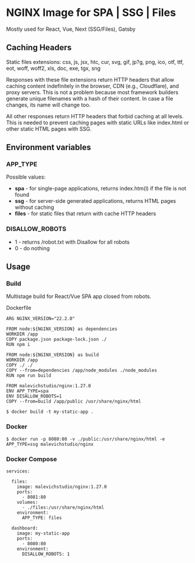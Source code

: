 # NGINX Image for SPA | SSG | Files

Mostly used for React, Vue, Next (SSG/Files), Gatsby

## Caching Headers

Static files extensions: css, js, jsx, htc, cur, svg, gif, jp?g, png, ico, otf, ttf, eot, woff, woff2, xls, doc, exe, tgx, sng

Responses with these file extensions return HTTP headers that allow caching content indefinitely in the browser, CDN (e.g., Cloudflare), and proxy servers.
This is not a problem because most framework builders generate unique filenames with a hash of their content.
In case a file changes, its name will change too.

All other responses return HTTP headers that forbid caching at all levels.
This is needed to prevent caching pages with static URLs like index.html or other static HTML pages with SSG. 

## Environment variables

### APP_TYPE

Possible values:
 - **spa** - for single-page applications, returns index.htm(l) if the file is not found
 - **ssg** - for server-side generated applications, returns HTML pages without caching
 - **files** - for static files that return with cache HTTP headers

### DISALLOW_ROBOTS
 - 1 - returns /robot.txt with Disallow for all robots
 - 0 - do nothing

## Usage

### Build

Multistage build for React/Vue SPA app closed from robots.

Dockerfile
```
ARG NGINX_VERSION="22.2.0"

FROM node:${NGINX_VERSION} as dependencies
WORKDIR /app
COPY package.json package-lock.json ./
RUN npm i

FROM node:${NGINX_VERSION} as build
WORKDIR /app
COPY ./ ./
COPY --from=dependencies /app/node_modules ./node_modules
RUN npm run build

FROM malevichstudio/nginx:1.27.0
ENV APP_TYPE=spa
ENV DISALLOW_ROBOTS=1
COPY --from=build /app/public /usr/share/nginx/html
```
```
$ docker build -t my-static-app .
```

### Docker

```
$ docker run -p 8080:80 -v ./public:/usr/share/nginx/html -e APP_TYPE=ssg malevichstudio/nginx
```

### Docker Compose

```
services:

  files:
    image: malevichstudio/nginx:1.27.0
    ports:
      - 8081:80
    volumes:
      - ./files:/usr/share/nginx/html
    environment:
      APP_TYPE: files

  dashboard:
    image: my-static-app
    ports:
      - 8080:80
    environment:
      DISALLOW_ROBOTS: 1
```
